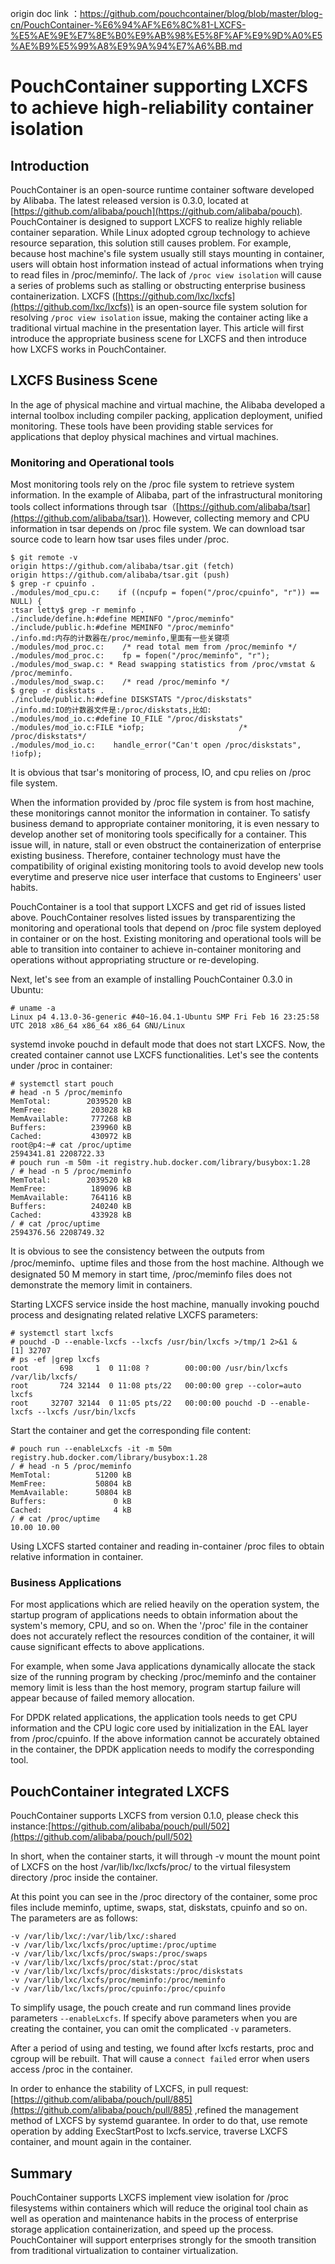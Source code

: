 origin doc link ：https://github.com/pouchcontainer/blog/blob/master/blog-cn/PouchContainer-%E6%94%AF%E6%8C%81-LXCFS-%E5%AE%9E%E7%8E%B0%E9%AB%98%E5%8F%AF%E9%9D%A0%E5%AE%B9%E5%99%A8%E9%9A%94%E7%A6%BB.md

# PouchContainer supporting LXCFS to achieve high-reliability container isolation

## Introduction
PouchContainer is an open-source runtime container software developed by Alibaba. The latest released version is 0.3.0, located at [https://github.com/alibaba/pouch](https://github.com/alibaba/pouch). PouchContainer is designed to support LXCFS to realize highly reliable container separation. While Linux adopted cgroup technology to achieve resource separation, this solution still causes problem. For example, because host machine's file system usually still stays mounting in container, users will obtain host information instead of actual informations when trying to read files in /proc/meminfo/. The lack of `/proc view isolation` will cause a series of problems such as stalling or obstructing enterprise business containerization. LXCFS ([https://github.com/lxc/lxcfs](https://github.com/lxc/lxcfs)) is an open-source file system solution for resolving `/proc view isolation` issue, making the container acting like a traditional virtual machine in the presentation layer. This article will first introduce the appropriate business scene for LXCFS and then introduce how LXCFS works in PouchContainer. 


## LXCFS Business Scene
In the age of physical machine and virtual machine, the Alibaba developed a internal toolbox including compiler packing, application deployment, unified monitoring. These tools have been providing stable services for applications that deploy physical machines and virtual machines. 


### Monitoring and Operational tools
Most monitoring tools rely on the /proc file system to retrieve system information. In the example of Alibaba, part of the infrastructural monitoring tools collect informations through tsar（[https://github.com/alibaba/tsar](https://github.com/alibaba/tsar)). However, collecting memory and CPU information in tsar depends on /proc file system. We can download tsar source code to learn how tsar uses files under /proc. 

```
$ git remote -v
origin https://github.com/alibaba/tsar.git (fetch)
origin https://github.com/alibaba/tsar.git (push)
$ grep -r cpuinfo .
./modules/mod_cpu.c:    if ((ncpufp = fopen("/proc/cpuinfo", "r")) == NULL) {
:tsar letty$ grep -r meminfo .
./include/define.h:#define MEMINFO "/proc/meminfo"
./include/public.h:#define MEMINFO "/proc/meminfo"
./info.md:内存的计数器在/proc/meminfo,里面有一些关键项
./modules/mod_proc.c:    /* read total mem from /proc/meminfo */
./modules/mod_proc.c:    fp = fopen("/proc/meminfo", "r");
./modules/mod_swap.c: * Read swapping statistics from /proc/vmstat & /proc/meminfo.
./modules/mod_swap.c:    /* read /proc/meminfo */
$ grep -r diskstats .
./include/public.h:#define DISKSTATS "/proc/diskstats"
./info.md:IO的计数器文件是:/proc/diskstats,比如:
./modules/mod_io.c:#define IO_FILE "/proc/diskstats"
./modules/mod_io.c:FILE *iofp;                     /* /proc/diskstats*/
./modules/mod_io.c:    handle_error("Can't open /proc/diskstats", !iofp);
```

It is obvious that tsar's monitoring of process, IO, and cpu relies on /proc file system. 

When the information provided by /proc file system is from host machine, these monitorings cannot monitor the information in container. To satisfy business demand to appropriate container monitoring, it is even nessary to develop another set of monitoring tools specifically for a container. This issue will, in nature, stall or even obstruct the containerization of enterprise existing business. Therefore, container technology must have the compatibility of original existing monitoring tools to avoid develop new tools everytime and preserve nice user interface that customs to Engineers' user habits. 

PouchContainer is a tool that support LXCFS and get rid of issues listed above. PouchContainer resolves listed issues by transparentizing the monitoring and operational tools that depend on /proc file system deployed in container or on the host. Existing monitoring and operational tools will be able to transition into container to achieve in-container monitoring and operations without appropriating structure or re-developing.

Next, let's see from an example of installing PouchContainer 0.3.0 in Ubuntu:



```
# uname -a
Linux p4 4.13.0-36-generic #40~16.04.1-Ubuntu SMP Fri Feb 16 23:25:58 UTC 2018 x86_64 x86_64 x86_64 GNU/Linux
```
systemd invoke pouchd in default mode that does not start LXCFS. Now, the created container cannot use LXCFS functionalities. Let's see the contents under /proc in container:

```
# systemctl start pouch
# head -n 5 /proc/meminfo
MemTotal:        2039520 kB
MemFree:          203028 kB
MemAvailable:     777268 kB
Buffers:          239960 kB
Cached:           430972 kB
root@p4:~# cat /proc/uptime
2594341.81 2208722.33
# pouch run -m 50m -it registry.hub.docker.com/library/busybox:1.28
/ # head -n 5 /proc/meminfo
MemTotal:        2039520 kB
MemFree:          189096 kB
MemAvailable:     764116 kB
Buffers:          240240 kB
Cached:           433928 kB
/ # cat /proc/uptime
2594376.56 2208749.32
```
It is obvious to see the consistency between the outputs from /proc/meminfo、uptime files and those from the host machine. Although we designated 50 M memory in start time, /proc/meminfo files does not demonstrate the memory limit in containers. 

Starting LXCFS service inside the host machine, manually invoking pouchd process and designating related relative LXCFS parameters:


```
# systemctl start lxcfs
# pouchd -D --enable-lxcfs --lxcfs /usr/bin/lxcfs >/tmp/1 2>&1 &
[1] 32707
# ps -ef |grep lxcfs
root       698     1  0 11:08 ?        00:00:00 /usr/bin/lxcfs /var/lib/lxcfs/
root       724 32144  0 11:08 pts/22   00:00:00 grep --color=auto lxcfs
root     32707 32144  0 11:05 pts/22   00:00:00 pouchd -D --enable-lxcfs --lxcfs /usr/bin/lxcfs
```

Start the container and get the corresponding file content:

```
# pouch run --enableLxcfs -it -m 50m registry.hub.docker.com/library/busybox:1.28
/ # head -n 5 /proc/meminfo
MemTotal:          51200 kB
MemFree:           50804 kB
MemAvailable:      50804 kB
Buffers:               0 kB
Cached:                4 kB
/ # cat /proc/uptime
10.00 10.00
```

Using LXCFS started container and reading in-container /proc files to obtain relative information in container.

### Business Applications
For most applications which are relied heavily on the operation system, the startup program of applications needs to obtain information about the system's memory, CPU, and so on.
When the '/proc' file in the container does not accurately reflect the resources condition of the container, it will cause significant effects to above applications.

For example, when some Java applications dynamically allocate the stack size of the running program by checking /proc/meminfo and the container memory limit is less than the host memory, program startup failure will appear because of failed memory allocation.

For DPDK related applications, the application tools needs to get CPU information and the CPU logic core used by initialization in the EAL layer from /proc/cpuinfo. 
If the above information cannot be accurately obtained in the container, the DPDK application needs to modify the corresponding tool.


## PouchContainer integrated LXCFS
PouchContainer supports LXCFS from version 0.1.0, please check this instance:[https://github.com/alibaba/pouch/pull/502](https://github.com/alibaba/pouch/pull/502) 

In short, when the container starts, it will through -v mount the mount point of LXCFS on the host  /var/lib/lxc/lxcfs/proc/  to the virtual filesystem directory  /proc inside the container. 

At this point you can see in the /proc directory of the container, some proc files include meminfo, uptime, swaps, stat, diskstats, cpuinfo and so on.
The parameters are as follows:


```
-v /var/lib/lxc/:/var/lib/lxc/:shared
-v /var/lib/lxc/lxcfs/proc/uptime:/proc/uptime 
-v /var/lib/lxc/lxcfs/proc/swaps:/proc/swaps 
-v /var/lib/lxc/lxcfs/proc/stat:/proc/stat 
-v /var/lib/lxc/lxcfs/proc/diskstats:/proc/diskstats 
-v /var/lib/lxc/lxcfs/proc/meminfo:/proc/meminfo 
-v /var/lib/lxc/lxcfs/proc/cpuinfo:/proc/cpuinfo
```

To simplify usage, the pouch create and run command lines provide parameters  `--enableLxcfs`. If specify above parameters when you are creating the container, you can omit the complicated `-v` parameters.

After a period of using and testing, we found after lxcfs restarts, proc and cgroup will be rebuilt. That will cause a `connect failed` error when users access /proc in the container.

In order to enhance the stability of LXCFS, in pull request:[https://github.com/alibaba/pouch/pull/885](https://github.com/alibaba/pouch/pull/885) ,refined the management method of LXCFS by systemd guarantee. In order to do that, use remote operation by adding ExecStartPost to lxcfs.service, traverse LXCFS container, and mount again in the container.

## Summary

PouchContainer supports LXCFS implement view isolation for /proc filesystems within containers which will reduce the original tool chain as well as operation and maintenance habits in the process of enterprise storage application containerization, and speed up the process. PouchContainer will support enterprises strongly for the smooth transition from traditional virtualization to container virtualization.


